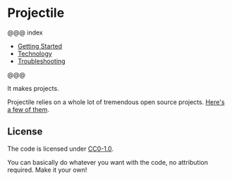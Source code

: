 # Projectile

@@@ index

* [Getting Started](gettingStarted.md)
* [Technology](technology.md)
* [Troubleshooting](troubleshooting.md)

@@@

It makes projects.

Projectile relies on a whole lot of tremendous open source projects. [Here's a few of them](technology.md).

## License

The code is licensed under [CC0-1.0](https://raw.githubusercontent.com/KyleU/projectile/master/license). 

You can basically do whatever you want with the code, no attribution required. Make it your own! 
